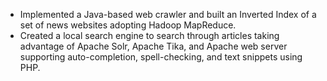 
<ul>
<li> Implemented a Java-based web crawler and built an Inverted Index of a set of news websites adopting Hadoop MapReduce.</li>
<li> Created a local search engine to search through articles taking advantage of Apache Solr, Apache Tika, and Apache web server supporting auto-completion, spell-checking, and text snippets using PHP.</li>
</ul>
